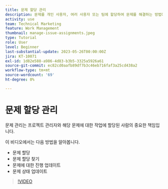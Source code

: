 ```yaml
---
title: 문제 할당 관리
description: 문제를 개인 사용자, 여러 사용자 또는 팀에 할당하여 문제를 해결하는 방법에 대해 알아봅니다.
activity: use
team: Technical Marketing
feature: Work Management
thumbnail: manage-issue-assignments.jpeg
type: Tutorial
role: User
level: Beginner
last-substantial-update: 2023-05-26T00:00:00Z
jira: KT-10071
exl-id: 1d82e588-a986-4d83-b3b5-3325a5926a61
source-git-commit: ec82cd0aafb89df7b3c46eb716faf3a25cd438a2
workflow-type: tm+mt
source-wordcount: '69'
ht-degree: 0%

---
```


# 문제 할당 관리

문제 관리는 프로젝트 관리자와 해당 문제에 대한 작업에 할당된 사람의 중요한 책임입니다.

이 비디오에서는 다음 방법을 알아봅니다.

* 문제 할당
* 문제 할당 찾기
* 문제에 대한 진행 업데이트
* 문제 상태 업데이트

>[!VIDEO](https://video.tv.adobe.com/v/3419931/?quality=12&learn=on)
